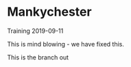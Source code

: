 # Mankychester

Training 2019-09-11

This is mind blowing - we have fixed this.

This is the branch out 
